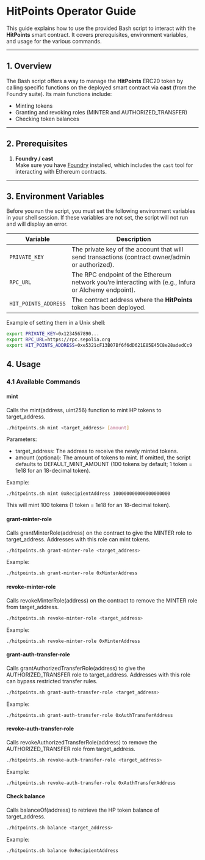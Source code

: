 # HitPoints Operator Guide

This guide explains how to use the provided Bash script to interact with the **HitPoints** smart contract. It covers prerequisites, environment variables, and usage for the various commands.

---

## 1. Overview

The Bash script offers a way to manage the **HitPoints** ERC20 token by calling specific functions on the deployed smart contract via **cast** (from the Foundry suite). Its main functions include:

- Minting tokens
- Granting and revoking roles (MINTER and AUTHORIZED_TRANSFER)
- Checking token balances

---

## 2. Prerequisites

1. **Foundry / cast**  
   Make sure you have [Foundry](https://book.getfoundry.sh/) installed, which includes the `cast` tool for interacting with Ethereum contracts.

---

## 3. Environment Variables

Before you run the script, you must set the following environment variables in your shell session. If these variables are not set, the script will not run and will display an error.

| Variable             | Description                                                                                                   |
|----------------------|---------------------------------------------------------------------------------------------------------------|
| `PRIVATE_KEY`        | The private key of the account that will send transactions (contract owner/admin or authorized).            |
| `RPC_URL`            | The RPC endpoint of the Ethereum network you’re interacting with (e.g., Infura or Alchemy endpoint).         |
| `HIT_POINTS_ADDRESS` | The contract address where the **HitPoints** token has been deployed.                                         |

Example of setting them in a Unix shell:
```bash
export PRIVATE_KEY=0x1234567890...
export RPC_URL=https://rpc.sepolia.org
export HIT_POINTS_ADDRESS=0xe5321cF13B07Bf6f6dD621E85E45C8e28adedCc9
```

## 4. Usage

### 4.1 Available Commands

#### mint

Calls the mint(address, uint256) function to mint HP tokens to target_address.

```bash
./hitpoints.sh mint <target_address> [amount]
```

Parameters:

* target_address: The address to receive the newly minted tokens.
* amount (optional): The amount of tokens to mint. If omitted, the script defaults to DEFAULT_MINT_AMOUNT (100 tokens by default; 1 token = 1e18 for an 18-decimal token).

Example:

```console
./hitpoints.sh mint 0xRecipientAddress 100000000000000000000
```

This will mint 100 tokens (1 token = 1e18 for an 18-decimal token).


#### grant-minter-role

Calls grantMinterRole(address) on the contract to give the MINTER role to target_address. Addresses with this role can mint tokens.

```bash
./hitpoints.sh grant-minter-role <target_address>
```

Example:

```console
./hitpoints.sh grant-minter-role 0xMinterAddress
```

#### revoke-minter-role

Calls revokeMinterRole(address) on the contract to remove the MINTER role from target_address.

```bash
./hitpoints.sh revoke-minter-role <target_address>
```

Example:

```console
./hitpoints.sh revoke-minter-role 0xMinterAddress
```

#### grant-auth-transfer-role

Calls grantAuthorizedTransferRole(address) to give the AUTHORIZED_TRANSFER role to target_address. Addresses with this role can bypass restricted transfer rules.

```bash
./hitpoints.sh grant-auth-transfer-role <target_address>
```

Example:

```console
./hitpoints.sh grant-auth-transfer-role 0xAuthTransferAddress
```

#### revoke-auth-transfer-role

Calls revokeAuthorizedTransferRole(address) to remove the AUTHORIZED_TRANSFER role from target_address.

```bash
./hitpoints.sh revoke-auth-transfer-role <target_address>
```

Example:

```console
./hitpoints.sh revoke-auth-transfer-role 0xAuthTransferAddress
```

#### Check balance

Calls balanceOf(address) to retrieve the HP token balance of target_address.

```bash
./hitpoints.sh balance <target_address>
```

Example:

```console
./hitpoints.sh balance 0xRecipientAddress
```
